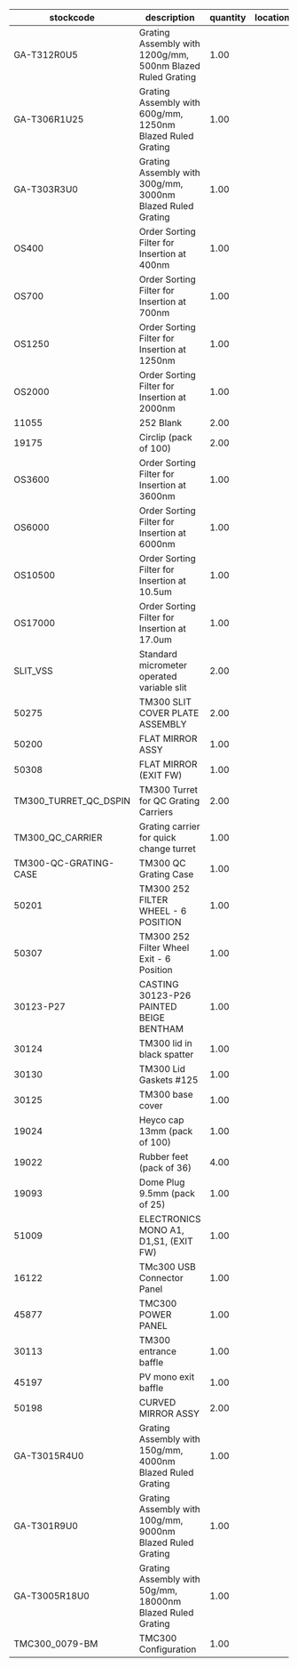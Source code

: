 |stockcode|description|quantity|location|
|---------|-----------|--------|--------|
|GA-T312R0U5|Grating Assembly with 1200g/mm, 500nm Blazed Ruled Grating|1.00||
|GA-T306R1U25|Grating Assembly with 600g/mm, 1250nm Blazed Ruled Grating|1.00||
|GA-T303R3U0|Grating Assembly with 300g/mm, 3000nm Blazed Ruled Grating|1.00||
|OS400|Order Sorting Filter for Insertion at 400nm|1.00||
|OS700|Order Sorting Filter for Insertion at 700nm|1.00||
|OS1250|Order Sorting Filter for Insertion at 1250nm|1.00||
|OS2000|Order Sorting Filter for Insertion at 2000nm|1.00||
|11055|252 Blank|2.00||
|19175|Circlip (pack of 100)|2.00||
|OS3600|Order Sorting Filter for Insertion at 3600nm|1.00||
|OS6000|Order Sorting Filter for Insertion at 6000nm|1.00||
|OS10500|Order Sorting Filter for Insertion at 10.5um|1.00||
|OS17000|Order Sorting Filter for Insertion at 17.0um|1.00||
|SLIT_VSS|Standard micrometer operated variable slit|2.00||
|50275|TM300 SLIT COVER PLATE ASSEMBLY|2.00||
|50200|FLAT MIRROR ASSY|1.00||
|50308|FLAT MIRROR (EXIT FW)|1.00||
|TM300_TURRET_QC_DSPIN|TM300 Turret for QC Grating Carriers|2.00||
|TM300_QC_CARRIER|Grating carrier for quick change turret|1.00||
|TM300-QC-GRATING-CASE|TM300 QC Grating Case|1.00||
|50201|TM300 252 FILTER WHEEL - 6 POSITION|1.00||
|50307|TM300 252 Filter Wheel Exit - 6 Position|1.00||
|30123-P27|CASTING 30123-P26 PAINTED BEIGE BENTHAM|1.00||
|30124|TM300 lid in black spatter|1.00||
|30130|TM300 Lid Gaskets #125|1.00||
|30125|TM300 base cover|1.00||
|19024|Heyco cap 13mm (pack of 100)|1.00||
|19022|Rubber feet (pack of 36)|4.00||
|19093|Dome Plug 9.5mm (pack of 25)|1.00||
|51009|ELECTRONICS MONO A1, D1,S1, (EXIT FW)|1.00||
|16122|TMc300 USB Connector Panel|1.00||
|45877|TMC300 POWER PANEL|1.00||
|30113|TM300 entrance baffle|1.00||
|45197|PV mono exit baffle|1.00||
|50198|CURVED MIRROR ASSY|2.00||
|GA-T3015R4U0|Grating Assembly with 150g/mm, 4000nm Blazed Ruled Grating|1.00||
|GA-T301R9U0|Grating Assembly with 100g/mm, 9000nm Blazed Ruled Grating|1.00||
|GA-T3005R18U0|Grating Assembly with 50g/mm, 18000nm Blazed Ruled Grating|1.00||
|TMC300_0079-BM|TMC300 Configuration|1.00||
